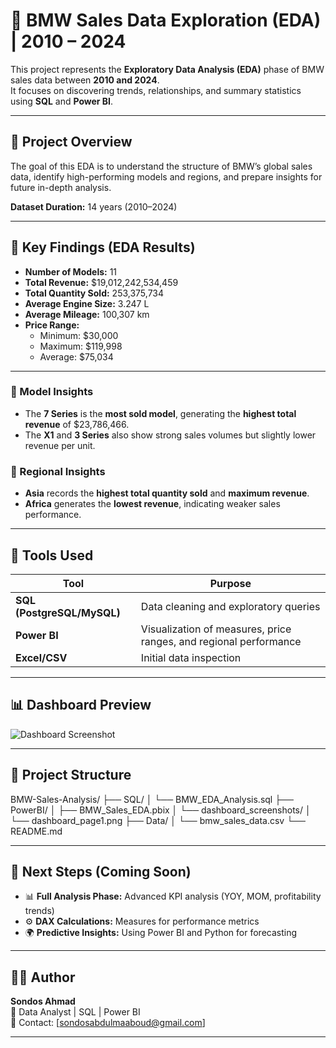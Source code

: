 # 🚗 BMW Sales Data Exploration (EDA) | 2010 – 2024

This project represents the **Exploratory Data Analysis (EDA)** phase of BMW sales data between **2010 and 2024**.  
It focuses on discovering trends, relationships, and summary statistics using **SQL** and **Power BI**.

---

## 📂 Project Overview
The goal of this EDA is to understand the structure of BMW’s global sales data, identify high-performing models and regions, and prepare insights for future in-depth analysis.

**Dataset Duration:** 14 years (2010–2024)

---

## 🧮 Key Findings (EDA Results)

- **Number of Models:** 11  
- **Total Revenue:** \$19,012,242,534,459  
- **Total Quantity Sold:** 253,375,734  
- **Average Engine Size:** 3.247 L  
- **Average Mileage:** 100,307 km  
- **Price Range:**  
  - Minimum: \$30,000  
  - Maximum: \$119,998  
  - Average: \$75,034  

---

### 🔹 Model Insights
- The **7 Series** is the **most sold model**, generating the **highest total revenue** of \$23,786,466.  
- The **X1** and **3 Series** also show strong sales volumes but slightly lower revenue per unit.

### 🔹 Regional Insights
- **Asia** records the **highest total quantity sold** and **maximum revenue**.  
- **Africa** generates the **lowest revenue**, indicating weaker sales performance.

---

## 🧰 Tools Used
| Tool | Purpose |
|------|----------|
| **SQL (PostgreSQL/MySQL)** | Data cleaning and exploratory queries |
| **Power BI** | Visualization of measures, price ranges, and regional performance |
| **Excel/CSV** | Initial data inspection |

---

## 📊 Dashboard Preview
![Dashboard Screenshot]([https://github.com/sondos-ahmad/BMW_Sales_Analysis/blob/main/powerBI/dashboard_screenshot.jpg])

---

## 📁 Project Structure
BMW-Sales-Analysis/
├── SQL/
│ └── BMW_EDA_Analysis.sql
├── PowerBI/
│ ├── BMW_Sales_EDA.pbix
│ └── dashboard_screenshots/
│ └── dashboard_page1.png
├── Data/
│ └── bmw_sales_data.csv
└── README.md

---

## 🧩 Next Steps (Coming Soon)
- 📊 **Full Analysis Phase:** Advanced KPI analysis (YOY, MOM, profitability trends)
- ⚙️ **DAX Calculations:** Measures for performance metrics
- 🌍 **Predictive Insights:** Using Power BI and Python for forecasting

---

## 👩‍💻 Author
**Sondos Ahmad**  
💼 Data Analyst | SQL | Power BI  
📧 Contact: [sondosabdulmaaboud@gmail.com]

---

